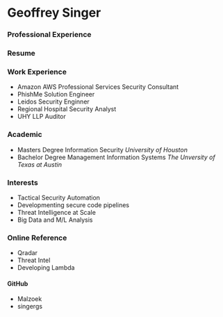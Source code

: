 # Geoffrey Singer

### Professional Experience



### Resume

### Work Experience

- Amazon AWS Professional Services Security Consultant
- PhishMe Solution Engineer
- Leidos Security Enginner
- Regional Hospital Security Analyst
- UHY LLP Auditor

### Academic

- Masters Degree Information Security *University of Houston*
- Bachelor Degree Management Information Systems *The Unversity of Texas at Austin*

### Interests

- Tactical Security Automation
- Developmenting secure code pipelines
- Threat Intelligence at Scale
- Big Data and M/L Analysis


### Online Reference

- Qradar
- Threat Intel
- Developing Lambda

#### GitHub

- Malzoek
- singergs

